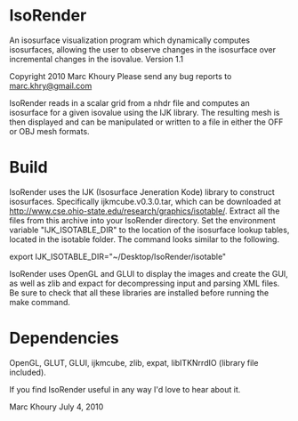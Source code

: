 IsoRender
=========
An isosurface visualization program which dynamically computes isosurfaces, allowing the user to observe changes in the isosurface over incremental changes in the isovalue. 
Version 1.1

Copyright 2010 Marc Khoury
Please send any bug reports to marc.khry@gmail.com

IsoRender reads in a scalar grid from a nhdr file and computes an isosurface for a given isovalue using the IJK library. The resulting mesh is then displayed and can be manipulated or written to a file in either the OFF or OBJ mesh formats. 

Build
=====
IsoRender uses the IJK (Isosurface Jeneration Kode) library to construct isosurfaces. Specifically ijkmcube.v0.3.0.tar, which can be downloaded at http://www.cse.ohio-state.edu/research/graphics/isotable/. Extract all the files from this archive into your IsoRender directory. Set the environment variable "IJK_ISOTABLE_DIR" to the location of the isosurface lookup tables, located in the isotable folder. The command looks similar to the following.

export IJK_ISOTABLE_DIR="~/Desktop/IsoRender/isotable"

IsoRender uses OpenGL and GLUI to display the images and create the GUI, as well as zlib and expact for decompressing input and parsing XML files. Be sure to check that all these libraries are installed before running the make command.

Dependencies
============
OpenGL, GLUT, GLUI, ijkmcube, zlib, expat, libITKNrrdIO (library file included).

If you find IsoRender useful in any way I'd love to hear about it. 

Marc Khoury
July 4, 2010


